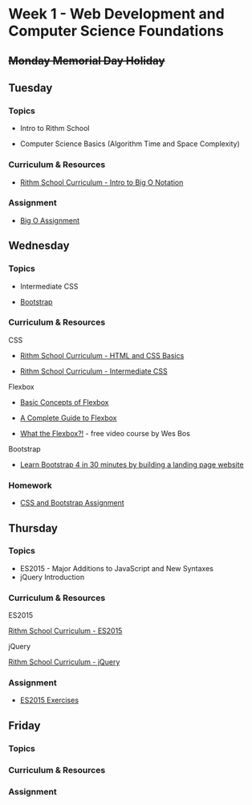 # Week 1 - Web Development and Computer Science Foundations

## ~~Monday Memorial Day Holiday~~

## Tuesday

### Topics

* Intro to Rithm School

* Computer Science Basics (Algorithm Time and Space Complexity)

### Curriculum & Resources

* [Rithm School Curriculum - Intro to Big O Notation](https://www.rithmschool.com/courses/javascript-computer-science-fundamentals/introduction-to-big-o-notation)

### Assignment

* [Big O Assignment](https://github.com/rithmschool/big-o-assignment)

## Wednesday

### Topics

* Intermediate CSS

* [Bootstrap](https://getbootstrap.com/)

### Curriculum & Resources

CSS

* [Rithm School Curriculum - HTML and CSS Basics](https://www.rithmschool.com/courses/html-css-fundamentals)

* [Rithm School Curriculum - Intermediate CSS](https://www.rithmschool.com/courses/intermediate-css-bootstrap)

Flexbox

* [Basic Concepts of Flexbox](https://developer.mozilla.org/en-US/docs/Web/CSS/CSS_Flexible_Box_Layout/Basic_Concepts_of_Flexbox)

* [A Complete Guide to Flexbox](https://css-tricks.com/snippets/css/a-guide-to-flexbox/)

* [What the Flexbox?!](https://flexbox.io/) - free video course by Wes Bos

Bootstrap

* [Learn Bootstrap 4 in 30 minutes by building a landing page website](https://medium.freecodecamp.org/learn-bootstrap-4-in-30-minute-by-building-a-landing-page-website-guide-for-beginners-f64e03833f33)

### Homework

* [CSS and Bootstrap Assignment](https://github.com/rithmschool/css-and-bootstrap-assignment)

## Thursday

### Topics

* ES2015 - Major Additions to JavaScript and New Syntaxes
* jQuery Introduction

### Curriculum & Resources

ES2015

[Rithm School Curriculum - ES2015](https://www.rithmschool.com/courses/advanced-javascript-part-2/javascript-es2015-let-const-template-strings)

jQuery

[Rithm School Curriculum - jQuery](https://www.rithmschool.com/courses/intermediate-javascript-part-2)

### Assignment

* [ES2015 Exercises](https://github.com/rithmschool/es2015-exercises)

## Friday

### Topics

### Curriculum & Resources

### Assignment
